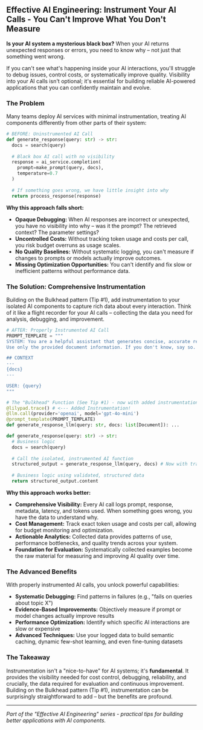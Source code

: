 ## Effective AI Engineering: Instrument Your AI Calls - You Can't Improve What You Don't Measure

**Is your AI system a mysterious black box?** When your AI returns unexpected responses or errors, you need to know why – not just that something went wrong.

If you can't see what's happening inside your AI interactions, you'll struggle to debug issues, control costs, or systematically improve quality. Visibility into your AI calls isn't optional; it's essential for building reliable AI-powered applications that you can confidently maintain and evolve.

### The Problem

Many teams deploy AI services with minimal instrumentation, treating AI components differently from other parts of their system:

```python
# BEFORE: Uninstrumented AI Call
def generate_response(query: str) -> str:
  docs = search(query)
  
  # Black box AI call with no visibility
  response = ai_service.completion(
    prompt=make_prompt(query, docs), 
    temperature=0.7
  )
  
  # If something goes wrong, we have little insight into why
  return process_response(response)
```

**Why this approach falls short:**

- **Opaque Debugging:** When AI responses are incorrect or unexpected, you have no visibility into why – was it the prompt? The retrieved context? The parameter settings?
- **Uncontrolled Costs:** Without tracking token usage and costs per call, you risk budget overruns as usage scales.
- **No Quality Baselines:** Without systematic logging, you can't measure if changes to prompts or models actually improve outcomes.
- **Missing Optimization Opportunities:** You can't identify and fix slow or inefficient patterns without performance data.

### The Solution: Comprehensive Instrumentation

Building on the Bulkhead pattern (Tip #1), add instrumentation to your isolated AI components to capture rich data about every interaction. Think of it like a flight recorder for your AI calls – collecting the data you need for analysis, debugging, and improvement.

```python
# AFTER: Properly Instrumented AI Call
PROMPT_TEMPLATE = """
SYSTEM: You are a helpful assistant that generates concise, accurate responses to user queries.
Use only the provided document information. If you don't know, say so.

## CONTEXT
---
{docs}
---

USER: {query}
"""

# The "Bulkhead" Function (See Tip #1) - now with added instrumentation
@lilypad.trace() # <--- Added Instrumentation!
@llm.call(provider='openai', model='gpt-4o-mini')
@prompt_template(PROMPT_TEMPLATE)
def generate_response_llm(query: str, docs: list[Document]): ...

def generate_response(query: str) -> str:
  # Business logic
  docs = search(query)
  
  # Call the isolated, instrumented AI function
  structured_output = generate_response_llm(query, docs) # Now with tracing!
  
  # Business logic using validated, structured data
  return structured_output.content
```

**Why this approach works better:**

- **Comprehensive Visibility:** Every AI call logs prompt, response, metadata, latency, and tokens used. When something goes wrong, you have the data to understand why.
- **Cost Management:** Track exact token usage and costs per call, allowing for budget monitoring and optimization.
- **Actionable Analytics:** Collected data provides patterns of use, performance bottlenecks, and quality trends across your system.
- **Foundation for Evaluation:** Systematically collected examples become the raw material for measuring and improving AI quality over time.

### The Advanced Benefits

With properly instrumented AI calls, you unlock powerful capabilities:

- **Systematic Debugging:** Find patterns in failures (e.g., "fails on queries about topic X")
- **Evidence-Based Improvements:** Objectively measure if prompt or model changes actually improve results
- **Performance Optimization:** Identify which specific AI interactions are slow or expensive
- **Advanced Techniques:** Use your logged data to build semantic caching, dynamic few-shot learning, and even fine-tuning datasets

### The Takeaway

Instrumentation isn't a "nice-to-have" for AI systems; it's **fundamental**. It provides the visibility needed for cost control, debugging, reliability, and crucially, the data required for evaluation and continuous improvement. Building on the Bulkhead pattern (Tip #1), instrumentation can be surprisingly straightforward to add – but the benefits are profound.

---
*Part of the "Effective AI Engineering" series - practical tips for building better applications with AI components.*